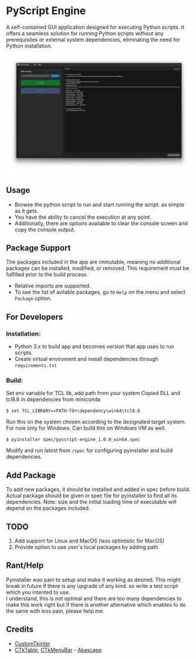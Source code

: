 # PyScript Engine
A self-contained GUI application designed for executing Python scripts. It offers a seamless solution for running Python scripts without any prerequisites or external system dependencies, eliminating the need for Python installation.

![App Screenshot](images/screenshot1.png "PyScript Engine")

## Usage
- Browse the python script to run and start running the script. as simple as it gets. 
- You have the ability to cancel the execution at any point.
- Additionally, there are options available to clear the console screen and copy the console output.

## Package Support
The packages included in the app are immutable, meaning no additional packages can be installed, modified, or removed. This requirement must be fulfilled prior to the build process. 
- Relative imports are supported.
- To see the list of avilable packages, go to `Help` on the menu and select `Package` option.

## For Developers
### Installation:
- Python 3.x to build app and becomes version that app uses to run scripts. 
- Create virtual enviroment and install dependencies through `requirements.txt`  

### Build:
Set env variable for TCL lib, add path from your system
Copied DLL and tcl8.6 in dependencies from miniconda  
```
$ set TCL_LIBRARY=<PATH-TO>\dependency\win64\tcl8.6
```
Run this on the system chosen according to the designated target system. For now only for Windows. Can build this on Windows VM as well. 
```
$ pyinstaller spec/pyscript-engine_1.0.0_win64.spec
```
Modify and run latest from `/spec` for configuring pyinstaller and build dependencies.

## Add Package
To add new packages, it should be installed and added in spec before build. Actual package should be given in spec file for pyinstaller to find all its dependencies.
Note: size and the initial loading time of executable will depend on the packages included.

## TODO
1. Add support for Linux and MacOS (less optimistic for MacOS)
2. Provide option to use user's local packages by adding path

## Rant/Help
Pyinstaller was pain to setup and make it working as desired. This might break in future if there is any upgrade of any kind. so write a test script which you intented to use.   
I understand, this is not optimal and there are too many dependencies to make this work right but if there is another alternative which enables to do the same with less pain, please help me.


## Credits
- [CustomTkinter](https://github.com/TomSchimansky/CustomTkinter)
- [CTkTable](https://github.com/Akascape/CTkTable), [CTkMenuBar](https://github.com/Akascape/CTkMenuBar) - [Akascape](https://github.com/Akascape)